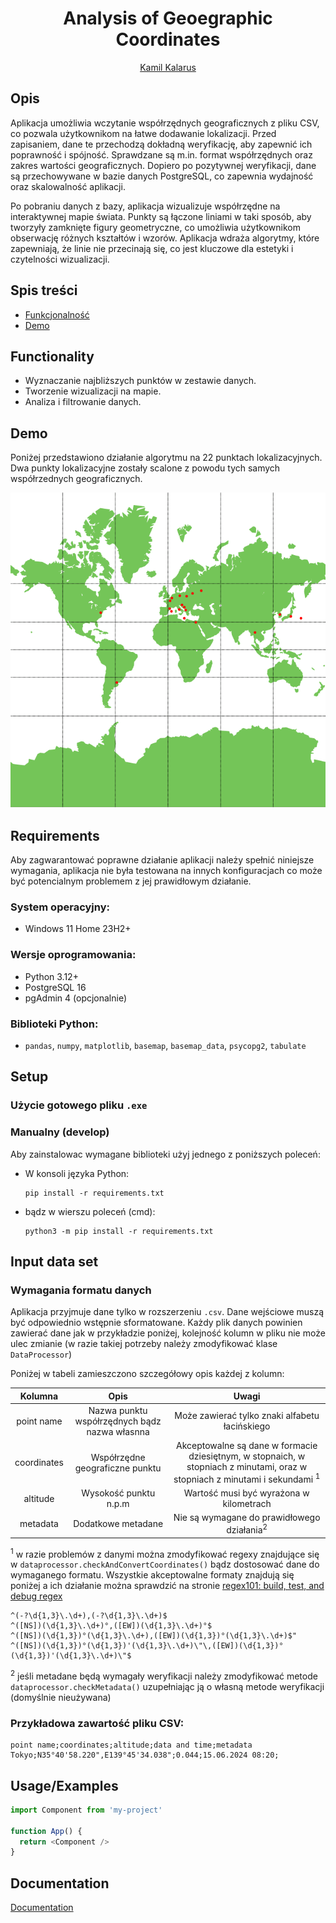<h1 align="center">Analysis of Geoegraphic Coordinates</h1>

<p align="center">
  <a href="https://github.com/kamilkalarus">Kamil Kalarus</a>
</p>

## Opis



Aplikacja umożliwia wczytanie współrzędnych geograficznych z pliku CSV, 
co pozwala użytkownikom na łatwe dodawanie lokalizacji. Przed zapisaniem, 
dane te przechodzą dokładną weryfikację, aby zapewnić ich poprawność i spójność. Sprawdzane są m.in. format współrzędnych oraz zakres wartości geograficznych. Dopiero po pozytywnej weryfikacji, dane są przechowywane w bazie danych PostgreSQL, co zapewnia wydajność oraz skalowalność aplikacji.

Po pobraniu danych z bazy, aplikacja wizualizuje współrzędne na interaktywnej mapie świata. Punkty są łączone liniami w taki sposób, aby tworzyły zamknięte figury geometryczne, co umożliwia użytkownikom obserwację różnych kształtów i wzorów. Aplikacja wdraża algorytmy, które zapewniają, że linie nie przecinają się, co jest kluczowe dla estetyki i czytelności wizualizacji.


## Spis treści
- [Funkcjonalność](#funkcjonalność)
- [Demo](#demo)

## Functionality
- Wyznaczanie najbliższych punktów w zestawie danych.
- Tworzenie wizualizacji na mapie.
- Analiza i filtrowanie danych.



## Demo
Poniżej przedstawiono działanie algorytmu na 22 punktach lokalizacyjnych. Dwa punkty lokalizacyjne zostały scalone z powodu tych samych współrzednych geograficznych.

![Demo aplikacji](demo.gif)

## Requirements
Aby zagwarantować poprawne działanie aplikacji należy spełnić niniejsze wymagania, aplikacja nie była testowana na innych konfiguracjach co może być potencialnym problemem z jej prawidłowym działanie. 

### System operacyjny:
- Windows 11 Home 23H2+
### Wersje oprogramowania:
- Python 3.12+
- PostgreSQL 16 
- pgAdmin 4 (opcjonalnie)
### Biblioteki Python:
- `pandas`, `numpy`, `matplotlib`, `basemap`, `basemap_data`, `psycopg2`, `tabulate`


## Setup

### Użycie gotowego pliku `.exe`


### Manualny (develop)

Aby zainstalowac wymagane biblioteki użyj jednego z poniższych poleceń:
- W konsoli języka Python:

  ```
  pip install -r requirements.txt 
  ```
- bądz w wierszu poleceń (cmd):

  ```
  python3 -m pip install -r requirements.txt
  ```


## Input data set
### Wymagania formatu danych
Aplikacja przyjmuje dane tylko w rozszerzeniu `.csv`. Dane wejściowe muszą być odpowiednio wstępnie sformatowane.
Każdy plik danych powinien zawierać dane jak w przykładzie poniżej, kolejność kolumn w pliku nie może ulec zmianie (w razie takiej potrzeby należy zmodyfikować klase `DataProcessor`)

Poniżej w tabeli zamieszczono szczegółowy opis każdej z kolumn:

|Kolumna|Opis|Uwagi|
|:--------:|:--------:|:--------:|
|point name|Nazwa punktu współrzędnych bądz nazwa własnna | Może zawierać tylko znaki alfabetu łacińskiego
|coordinates|Współrzędne geograficzne punktu |Akceptowalne są dane w formacie dziesiętnym, w stopnaich, w stopniach z minutami, oraz w stopniach z minutami i sekundami <sup>1</sup>|
|altitude|Wysokość punktu n.p.m| Wartość musi być wyrażona w kilometrach|
|metadata|Dodatkowe metadane| Nie są wymagane do prawidłowego działania<sup>2</sup>|

<sup>1</sup> w razie problemów z danymi można zmodyfikować regexy znajdujące się w `dataprocessor.checkAndConvertCoordinates()` bądz dostosować dane do wymaganego formatu. Wszystkie akceptowalne formaty znajdują się poniżej a ich działanie można sprawdzić na stronie [regex101: build, test, and debug regex](https://regex101.com/)

```regex
^(-?\d{1,3}\.\d+),(-?\d{1,3}\.\d+)$
^([NS])(\d{1,3}\.\d+)°,([EW])(\d{1,3}\.\d+)°$
^([NS])(\d{1,3})°(\d{1,3}\.\d+),([EW])(\d{1,3})°(\d{1,3}\.\d+)$"
^([NS])(\d{1,3})°(\d{1,3})'(\d{1,3}\.\d+)\"\,([EW])(\d{1,3})°(\d{1,3})'(\d{1,3}\.\d+)\"$
```
<sup>2</sup> jeśli metadane będą wymagały weryfikacji należy zmodyfikować metode `dataprocessor.checkMetadata()` uzupełniając ją o własną metode weryfikacji (domyślnie nieużywana)

### Przykładowa zawartość pliku CSV:
```csv
point name;coordinates;altitude;data and time;metadata
Tokyo;N35°40'58.220",E139°45'34.038";0.044;15.06.2024 08:20;
```


## Usage/Examples

```javascript
import Component from 'my-project'

function App() {
  return <Component />
}
```

## Documentation

[Documentation]()